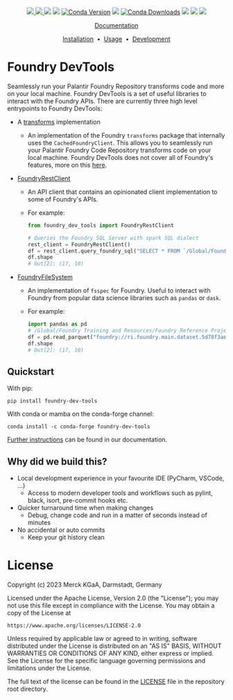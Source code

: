 <div align="center">
  <br/>

<a href="https://github.com/emdgroup/foundry-dev-tools/actions/workflows/ci.yml"><img src="https://img.shields.io/github/actions/workflow/status/emdgroup/foundry-dev-tools/ci.yml?style=flat-square"/></img>
<a href="https://github.com/emdgroup/foundry-dev-tools/actions/workflows/docs.yml"><img src="https://img.shields.io/github/actions/workflow/status/emdgroup/foundry-dev-tools/docs.yml?style=flat-square"/></img>
<a href="https://pypi.org/project/foundry-dev-tools/"><img src="https://img.shields.io/pypi/pyversions/foundry-dev-tools?style=flat-square&label=Supported%20Python%20versions&color=%23ffb86c"/></a>
<a href="https://pypi.org/project/foundry-dev-tools/"><img src="https://img.shields.io/pypi/v/foundry-dev-tools.svg?style=flat-square&label=PyPI%20version&color=%23bd93f9"/></a>
<a href="https://anaconda.org/conda-forge/foundry-dev-tools"><img src="https://img.shields.io/conda/vn/conda-forge/foundry-dev-tools.svg?style=flat-square&label=Conda%20Forge%20Version&color=%23bd93f9" alt="Conda Version"/></a>
<a href="https://pypi.org/project/foundry-dev-tools/"><img src="https://img.shields.io/pypi/dm/foundry-dev-tools?label=PyPI%20Downloads&style=flat-square&color=%236272a4"/></a>
<a href="https://anaconda.org/conda-forge/foundry-dev-tools"><img src="https://img.shields.io/conda/dn/conda-forge/foundry-dev-tools.svg?style=flat-square&label=Conda%20Forge%20Downloads&color=%236272a4" alt="Conda Downloads"/></a>
<a href="https://github.com/emdgroup/foundry-dev-tools/issues"><img src="https://img.shields.io/github/issues/emdgroup/foundry-dev-tools?style=flat-square&color=%23ff79c6"/></a>
<a href="https://github.com/emdgroup/foundry-dev-tools/pulls"><img src="https://img.shields.io/github/issues-pr/emdgroup/foundry-dev-tools?style=flat-square&color=%23ff79c6"/></a>
<a href="http://www.apache.org/licenses/LICENSE-2.0"><img src="https://shields.io/badge/License-Apache%202.0-green.svg?style=flat-square&color=%234c1"/></a>

  <p><a href="https://emdgroup.github.io/foundry-dev-tools">Documentation</a></p>

<a href="https://emdgroup.github.io/foundry-dev-tools/installation.html">Installation<a/>
&nbsp;•&nbsp;
<a href="https://emdgroup.github.io/foundry-dev-tools/usage_and_examples.html">Usage<a/>
&nbsp;•&nbsp;
<a href="https://emdgroup.github.io/foundry-dev-tools/develop.html">Development<a/>

</div>

# Foundry DevTools

Seamlessly run your Palantir Foundry Repository transforms code and more on your local machine.
Foundry DevTools is a set of useful libraries to interact with the Foundry APIs. There are currently three
high level entrypoints to Foundry DevTools:

- A [transforms](https://www.palantir.com/docs/foundry/transforms-python/transforms-python-api/) implementation

  - An implementation of the Foundry `transforms` package that internally uses the `CachedFoundryClient`.
    This allows you to seamlessly run your Palantir Foundry Code Repository transforms code on your local machine.
    Foundry DevTools does not cover all of Foundry's features, more on this [here](https://emdgroup.github.io/foundry-dev-tools/architecture.html#known-limitations-contributions-welcome).

- [FoundryRestClient](https://emdgroup.github.io/foundry-dev-tools/FoundryRestClient_usage.html)

  - An API client that contains an opinionated client implementation to some of Foundry's APIs.

  - For example:

    ```python
    from foundry_dev_tools import FoundryRestClient

    # Queries the Foundry SQL Server with spark SQL dialect
    rest_client = FoundryRestClient()
    df = rest_client.query_foundry_sql("SELECT * FROM `/Global/Foundry Training and Resources/Foundry Reference Project/Ontology Project: Aviation/airlines`", branch='master')
    df.shape
    # Out[2]: (17, 10)
    ```

- [FoundryFileSystem](https://emdgroup.github.io/foundry-dev-tools/FoundryFileSystem_usage.html)

  - An implementation of `fsspec` for Foundry. Useful to interact with Foundry from popular data science libraries such as
    `pandas` or `dask`.

  - For example:

    ```python
    import pandas as pd
    # /Global/Foundry Training and Resources/Foundry Reference Project/Ontology Project: Aviation/airlines
    df = pd.read_parquet("foundry://ri.foundry.main.dataset.5d78f3ae-a588-4fd8-9ba2-66827808c85f")
    df.shape
    # Out[2]: (17, 10)
    ```

## Quickstart

With pip:

```shell
pip install foundry-dev-tools
```

With conda or mamba on the conda-forge channel:

```shell
conda install -c conda-forge foundry-dev-tools
```

[Further instructions](https://emdgroup.github.io/foundry-dev-tools/installation.html) can be found in our documentation.

## Why did we build this?

- Local development experience in your favourite IDE (PyCharm, VSCode, ...)
  - Access to modern developer tools and workflows such as pylint, black, isort, pre-commit hooks etc.
- Quicker turnaround time when making changes
  - Debug, change code and run in a matter of seconds instead of minutes
- No accidental or auto commits
  - Keep your git history clean

# License

Copyright (c) 2023 Merck KGaA, Darmstadt, Germany

Licensed under the Apache License, Version 2.0 (the "License");
you may not use this file except in compliance with the License.
You may obtain a copy of the License at

    https://www.apache.org/licenses/LICENSE-2.0

Unless required by applicable law or agreed to in writing, software
distributed under the License is distributed on an "AS IS" BASIS,
WITHOUT WARRANTIES OR CONDITIONS OF ANY KIND, either express or implied.
See the License for the specific language governing permissions and
limitations under the License.

The full text of the license can be found in the [LICENSE](https://github.com/emdgroup/foundry-dev-tools/blob/main/LICENSE) file in the repository root directory.
